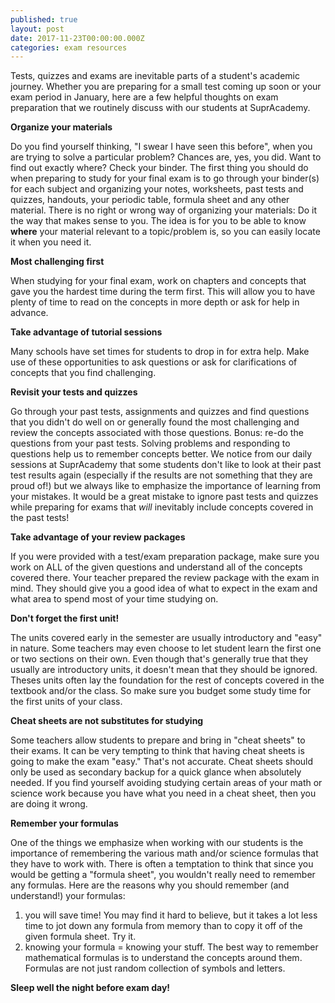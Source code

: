 ```yaml
---
published: true
layout: post
date: 2017-11-23T00:00:00.000Z
categories: exam resources
---
```


Tests, quizzes and exams are inevitable parts of a student's academic journey. Whether you are preparing for a small test coming up soon or your exam period in January, here are a few helpful thoughts on exam preparation that we routinely discuss with our students at SuprAcademy.

**Organize your materials**

Do you find yourself thinking, "I swear I have seen this before", when you are trying to solve a particular problem? Chances are, yes, you did. Want to find out exactly where? Check your binder. The first thing you should do when preparing to study for your final exam is to go through your binder(s) for each subject and organizing your notes, worksheets, past tests and quizzes, handouts, your periodic table, formula sheet and any other material. There is no right or wrong way of organizing your materials: Do it the way that makes sense to you. The idea is for you to be able to know **where** your material relevant to a topic/problem is, so you can easily locate it when you need it.

**Most challenging first**

When studying for your final exam, work on chapters and concepts that gave you the hardest time during the term first. This will allow you to have plenty of time to read on the concepts in more depth or ask for help in advance.

**Take advantage of tutorial sessions**

Many schools have set times for students to drop in for extra help. Make use of these opportunities to ask questions or ask for clarifications of concepts that you find challenging.

**Revisit your tests and quizzes**

Go through your past tests, assignments and quizzes and find questions that you didn't do well on or generally found the most challenging and review the concepts associated with those questions.
Bonus: re-do the questions from your past tests. Solving problems and responding to questions help us to remember concepts better. We notice from our daily sessions at SuprAcademy that some students don't like to look at their past test results again (especially if the results are not something that they are proud of!) but we always like to emphasize the importance of learning from your mistakes. It would be a great mistake to ignore past tests and quizzes  while preparing for exams that *will* inevitably include concepts covered in the past tests! 

**Take advantage of your review packages**

If you were provided with a test/exam preparation package, make sure you work on ALL of the given questions and understand all of the concepts covered there. Your teacher prepared the review package with the exam in mind. They should give you a good idea of what to expect in the exam and what area to spend most of your time studying on.

**Don't forget the first unit!**

The units covered early in the semester are usually introductory and "easy" in nature. Some teachers may even choose to let student learn the first one or two sections on their own. Even though that's generally true that they usually are introductory units, it doesn't mean that they should be ignored. Theses units often lay the foundation for the rest of concepts covered in the textbook and/or the class. So make sure you budget some study time for the first units of your class.

**Cheat sheets are not substitutes for studying**

Some teachers allow students to prepare and bring in "cheat sheets" to their exams. It can be very tempting to think that having cheat sheets is going to make the exam "easy." That's not accurate. Cheat sheets should only be used as secondary backup for a quick glance when absolutely needed. If you find yourself avoiding studying certain areas of your math or science work because you have what you need in a cheat sheet, then you are doing it wrong.

**Remember your formulas**

One of the things we emphasize when working with our students is the importance of remembering the various math and/or science formulas that they have to work with. There is often a temptation to think that since you would be getting a "formula sheet", you wouldn't really need to remember any formulas. 
Here are the reasons why you should remember (and understand!) your formulas:
1) you will save time! You may find it hard to believe, but it takes a lot less time to jot down any formula from memory than to copy it off of the given formula sheet. Try it.
2) knowing your formula = knowing your stuff. The best way to remember mathematical formulas is to understand the concepts around them. Formulas are not just random collection of symbols and letters.

**Sleep well the night before exam day!**
